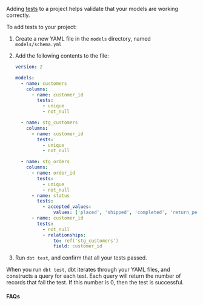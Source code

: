 Adding [tests](/docs/build/tests) to a project helps validate that your models are working correctly.

To add tests to your project:

1. Create a new YAML file in the `models` directory, named `models/schema.yml`
2. Add the following contents to the file:

    <File name='models/schema.yml'>

    ```yaml
    version: 2

    models:
      - name: customers
        columns:
          - name: customer_id
            tests:
              - unique
              - not_null

      - name: stg_customers
        columns:
          - name: customer_id
            tests:
              - unique
              - not_null

      - name: stg_orders
        columns:
          - name: order_id
            tests:
              - unique
              - not_null
          - name: status
            tests:
              - accepted_values:
                  values: ['placed', 'shipped', 'completed', 'return_pending', 'returned']
          - name: customer_id
            tests:
              - not_null
              - relationships:
                  to: ref('stg_customers')
                  field: customer_id

    ```

    </File>

3. Run `dbt test`, and confirm that all your tests passed.

When you run `dbt test`, dbt iterates through your YAML files, and constructs a query for each test. Each query will return the number of records that fail the test. If this number is 0, then the test is successful.

#### FAQs

<FAQ path="Tests/available-tests" alt_header="What tests are available for me to use in dbt? Can I add my own custom tests?" />
<FAQ path="Tests/test-one-model" />
<FAQ path="Runs/failed-tests" />
<FAQ path="Project/schema-yml-name" alt_header="Does my test file need to be named `schema.yml`?" />
<FAQ path="Project/why-version-2" />
<FAQ path="Tests/recommended-tests" />
<FAQ path="Tests/when-to-test" />
